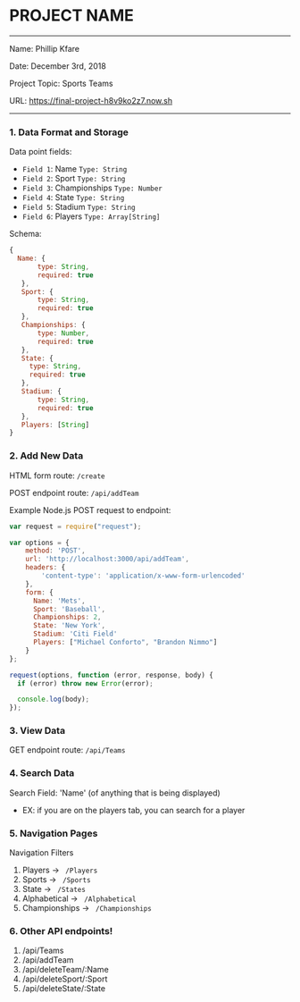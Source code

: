 
# PROJECT NAME

---

Name: Phillip Kfare

Date: December 3rd, 2018

Project Topic: Sports Teams

URL: https://final-project-h8v9ko2z7.now.sh

---


### 1. Data Format and Storage

Data point fields:
- `Field 1`:     Name       `Type: String`
- `Field 2`:     Sport       `Type: String`
- `Field 3`:     Championships       `Type: Number`
- `Field 4`:     State      `Type: String`
- `Field 5`:     Stadium       `Type: String`
- `Field 6`:     Players       `Type: Array[String]`

Schema:
```javascript
{
  Name: {
       type: String,
       required: true
   },
   Sport: {
       type: String,
       required: true
   },
   Championships: {
       type: Number,
       required: true
   },
   State: {
     type: String,
     required: true
   },
   Stadium: {
       type: String,
       required: true
   },
   Players: [String]
}
```

### 2. Add New Data

HTML form route: `/create`

POST endpoint route: `/api/addTeam`

Example Node.js POST request to endpoint:
```javascript
var request = require("request");

var options = {
    method: 'POST',
    url: 'http://localhost:3000/api/addTeam',
    headers: {
        'content-type': 'application/x-www-form-urlencoded'
    },
    form: {
      Name: 'Mets',
      Sport: 'Baseball',
      Championships: 2,
      State: 'New York',
      Stadium: 'Citi Field'
      Players: ["Michael Conforto", "Brandon Nimmo"]
    }
};

request(options, function (error, response, body) {
  if (error) throw new Error(error);

  console.log(body);
});
```

### 3. View Data

GET endpoint route: `/api/Teams`

### 4. Search Data

Search Field: 'Name' (of anything that is being displayed)
  - EX: if you are on the players tab, you can search for a player

### 5. Navigation Pages

Navigation Filters
1. Players -> `  /Players  `
2. Sports -> `  /Sports  `
3. State -> `  /States  `
4. Alphabetical -> `  /Alphabetical  `
5. Championships -> `  /Championships  `

### 6. Other API endpoints!

1. /api/Teams
2. /api/addTeam
3. /api/deleteTeam/:Name
4. /api/deleteSport/:Sport
5. /api/deleteState/:State
